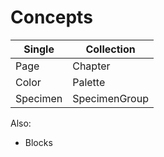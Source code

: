 # Concepts

| Single   | Collection    |
| -------- | ------------- |
| Page     | Chapter       |
| Color    | Palette       |
| Specimen | SpecimenGroup |

Also:

- Blocks
